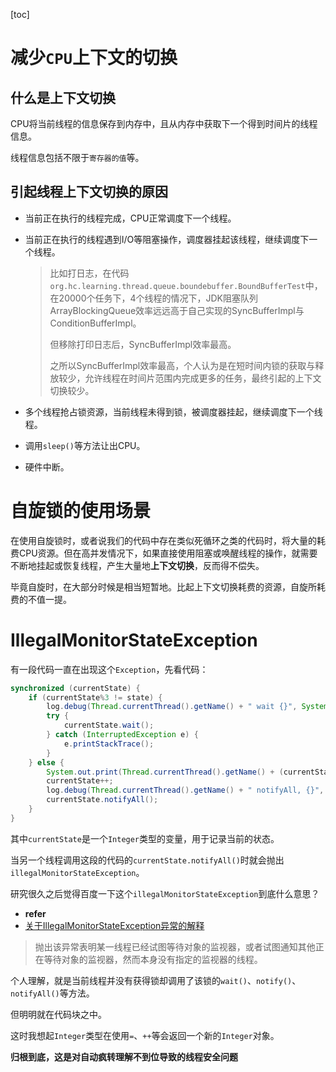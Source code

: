 [toc]

# 减少`CPU`上下文的切换

## 什么是上下文切换

CPU将当前线程的信息保存到内存中，且从内存中获取下一个得到时间片的线程信息。

线程信息包括不限于`寄存器的值`等。

## 引起线程上下文切换的原因

- 当前正在执行的线程完成，CPU正常调度下一个线程。

- 当前正在执行的线程遇到I/O等阻塞操作，调度器挂起该线程，继续调度下一个线程。

  > 比如打日志，在代码`org.hc.learning.thread.queue.boundebuffer.BoundBufferTest`中，在20000个任务下，4个线程的情况下，JDK阻塞队列ArrayBlockingQueue效率远远高于自己实现的SyncBufferImpl与ConditionBufferImpl。
  >
  > 但移除打印日志后，SyncBufferImpl效率最高。
  >
  > 之所以SyncBufferImpl效率最高，个人认为是在短时间内锁的获取与释放较少，允许线程在时间片范围内完成更多的任务，最终引起的上下文切换较少。

- 多个线程抢占锁资源，当前线程未得到锁，被调度器挂起，继续调度下一个线程。

- 调用`sleep()`等方法让出CPU。

- 硬件中断。

# 自旋锁的使用场景

在使用自旋锁时，或者说我们的代码中存在类似死循环之类的代码时，将大量的耗费CPU资源。但在高并发情况下，如果直接使用阻塞或唤醒线程的操作，就需要不断地挂起或恢复线程，产生大量地**上下文切换**，反而得不偿失。

毕竟自旋时，在大部分时候是相当短暂地。比起上下文切换耗费的资源，自旋所耗费的不值一提。

# IllegalMonitorStateException

有一段代码一直在出现这个`Exception`，先看代码：

``` java
synchronized (currentState) {
    if (currentState%3 != state) {
        log.debug(Thread.currentThread().getName() + " wait {}", System.identityHashCode(currentState));
        try {
            currentState.wait();
        } catch (InterruptedException e) {
            e.printStackTrace();
        }
    } else {
        System.out.print(Thread.currentThread().getName() + (currentState%size + 1 == size? "\n": ""));
        currentState++;
        log.debug(Thread.currentThread().getName() + " notifyAll, {}", System.identityHashCode(currentState));
        currentState.notifyAll();
    }
}
```

其中`currentState`是一个`Integer`类型的变量，用于记录当前的状态。

当另一个线程调用这段的代码的`currentState.notifyAll()`时就会抛出`illegalMonitorStateException`。

研究很久之后觉得百度一下这个`illegalMonitorStateException`到底什么意思？

- **refer**
- [关于IllegalMonitorStateException异常的解释](https://blog.csdn.net/wangshuang1631/article/details/53815519)

> 抛出该异常表明某一线程已经试图等待对象的监视器，或者试图通知其他正在等待对象的监视器，然而本身没有指定的监视器的线程。

个人理解，就是当前线程并没有获得锁却调用了该锁的`wait()`、`notify()`、`notifyAll()`等方法。

但明明就在代码块之中。

这时我想起`Integer`类型在使用`=`、`++`等会返回一个新的`Integer`对象。

**归根到底，这是对自动疯转理解不到位导致的线程安全问题**

